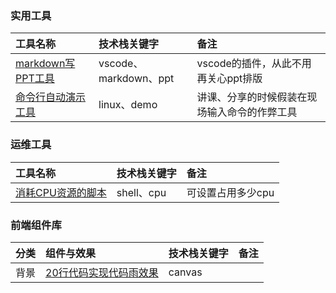 ### 实用工具

工具名称|技术栈关键字|备注
:-----|:-----|:-----
[markdown写PPT工具](mark-markdown-ppt)|vscode、markdown、ppt|vscode的插件，从此不用再关心ppt排版
[命令行自动演示工具](scripts/show-demo-magic)|linux、demo|讲课、分享的时候假装在现场输入命令的作弊工具

### 运维工具

工具名称|技术栈关键字|备注
:-----|:-----|:-----
[消耗CPU资源的脚本](scripts/devops/killcpu/README.md)|shell、cpu|可设置占用多少cpu

### 前端组件库


分类|组件与效果|技术栈关键字|备注
:-----|:-----|:-----|:-----
背景|[20行代码实现代码雨效果](components/code-rain)|canvas|
